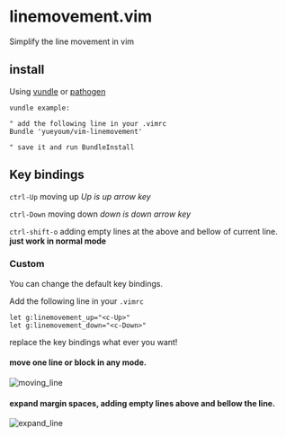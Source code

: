 # linemovement.vim

Simplify the line movement in vim


## install

Using [vundle](https://github.com/gmarik/vundle)
or [pathogen](https://github.com/tpope/vim-pathogen)

    vundle example:

    " add the following line in your .vimrc
    Bundle 'yueyoum/vim-linemovement'

    " save it and run BundleInstall


## Key bindings

`ctrl-Up` moving up    *Up is up arrow key*

`ctrl-Down` moving down   *down is down arrow key*

`ctrl-shift-o` adding empty lines at the above and bellow of current line.
**just work in normal mode**


### Custom

You can change the default key bindings.

Add the following line in your `.vimrc`

    let g:linemovement_up="<c-Up>"
    let g:linemovement_down="<c-Down>"


replace the key bindings what ever you want!


#### move one line or block in any mode.

![moving_line](http://i1297.photobucket.com/albums/ag23/yueyoum/line1_zps05d31091.gif)

#### expand margin spaces, adding empty lines above and bellow the line.

![expand_line](http://i1297.photobucket.com/albums/ag23/yueyoum/line2_zpsfd213adc.gif)


